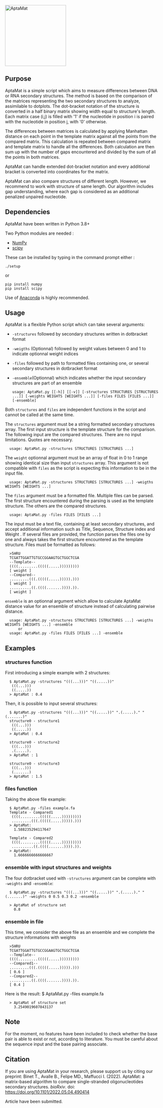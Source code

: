<img src="AptaMat.png" alt="AptaMat" width="200"/>

Purpose
-------------------

AptaMat is a simple script which aims to measure differences between DNA or RNA secondary structures. 
The method is based on the comparison of the matrices representing the two secondary structures to analyze, assimilable to dotplots. 
The dot-bracket notation of the structure is converted in a half binary matrix showing width equal to structure's length.
Each matrix case (i,j) is filled with '1' if the nucleotide in position i is paired with the nucleotide in position j, with '0' otherwise. 

The differences between matrices is calculated by applying Manhattan distance on each point in the template matrix 
against all the points from the compared matrix. This calculation is repeated between compared matrix and template
matrix to handle all the differences. Both calculation are then sum up with the number of gaps encountered and divided 
by the sum of all the points in both matrices.

AptaMat can handle extended dot-bracket notation and every additional bracket is converted into coordinates for the matrix.

AptaMat can also compare structures of different length. However, we recommend to work with structure of same length. Our 
algorithm includes gap understanding, where each gap is considered as an additional penalized unpaired nucleotide.

Dependencies
------------

AptaMat have been written in Python 3.8+

Two Python modules are needed :

- [NumPy](https://numpy.org/)
- [scipy](https://www.scipy.org/)

These can be installed by typing in the command prompt either :

    ./setup
or

    pip install numpy
    pip install scipy

Use of [Anaconda](https://docs.conda.io/en/latest/#) is highly recommended.

Usage
------------

AptaMat is a flexible Python script which can take several arguments:

- `-structures` followed by secondary structures written in dotbracket format
- `-weigths` (Optionnal) followed by weight values between 0 and 1 to indicate optionnal weight indices
- `-files` followed by path to formatted files containing one, or several secondary structures in dotbracket format
- `-ensemble`(Optionnal) which indicates whether the input secondary structures are part of an ensemble

      usage: AptaMat.py [[-h]] [[-v]] [-structures STRUCTURES [STRUCTURES ...]] [-weights WEIGHTS [WEIGHTS ...]] [-files FILES [FILES ...]] [-ensemble] 
    
Both `structures` and `files` are independent functions in the script and cannot be called at the same time.

The `structures` argument must be a string formatted secondary structures array. The first input structure is 
the template structure for the comparison. The following input are the compared structures. There are no input 
limitations. Quotes are necessary.


      usage: AptaMat.py -structures STRUCTURES [STRUCTURES ...]


The `weight` optionnal argument must be an array of float in 0 to 1 range showing identical size than input `structures` array. 
This argument is not compatible with `files` as the script is expecting this information to be in the input file. 


      usage: AptaMat.py -structures STRUCTURES [STRUCTURES ...] -weigths WEIGHTS [WEIGHTS ...]
    
    
The `files` argument must be a formatted file. Multiple files can be parsed. The first structure encountered 
during the parsing is used as the template structure. The others are the compared structures.

    
      usage: AptaMat.py -files FILES [FILES ...]
    

The input must be a text file, containing at least secondary structures, and accept additional 
information such as Title, Sequence, Structure index and Weight . If several files are provided, the function parses the files one
by one and always takes the first structure encountered as the template structure. Files must be formatted as follows: 

      >5HRU
      TCGATTGGATTGTGCCGGAAGTGCTGGCTCGA
      --Template--
      ((((.........(((((.....)))))))))
      [ weight ]
      --Compared--
      .........(((.(((((.....))))).)))
      [ weight ]
      ..........((.((((.......)))).)).
      [ weight ]


`ensemble` is an optionnal argument which allow to calculate AptaMat distance value for an ensemble of structure
instead of calculating pairwise distance.


      usage: AptaMat.py -structures STRUCTURES [STRUCTURES ...] -weigths WEIGHTS [WEIGHTS ...] -ensemble
          or
      usage: AptaMat.py -files FILES [FILES ...] -ensemble


Examples
------------

### structures function
First introducing a simple example with 2 structures:

      $ AptaMat.py -structures "(((...)))" "((.....))"
       (((...)))
       ((.....))
      > AptaMat : 0.4
    
Then, it is possible to input several structures:
    
      $ AptaMat.py -structures "(((...)))" "((.....))" ".(.....)." "(.......)"
      structure0 - structure1
       (((...)))
       ((.....))
      > AptaMat : 0.4
    
      structure0 - structure2
       (((...)))
       .(.....).
      > AptaMat : 1
    
      structure0 - structure3
       (((...)))
       (.......)
      > AptaMat : 1.5

### files function
Taking the above file example:

      $ AptaMat.py -files example.fa
      Template - Compared1
       ((((.........(((((.....)))))))))
       .........(((.(((((.....))))).)))
      > AptaMat:
        1.588235294117647

      Template - Compared2
       ((((.........(((((.....)))))))))
       ..........((.((((.......)))).)).
      > AptaMat:
        1.6666666666666667

### ensemble with input structures and weights
The four dotbracket used with `-structures` argument can be complete with `-weights` and `-ensemble`:

      $ AptaMat.py -structures "(((...)))" "((.....))" ".(.....)." "(.......)" -weights 0 0.5 0.3 0.2 -ensemble
    
      > AptaMat of structure set 
        0.8

### ensemble in file
This time, we consider the above file as an ensemble and we complete the structure informations with weights
      
      >5HRU
      TCGATTGGATTGTGCCGGAAGTGCTGGCTCGA
      --Template--
      ((((.........(((((.....)))))))))
      --Compared1--
      .........(((.(((((.....))))).)))
      [ 0.6 ]
      --Compared2--
      ..........((.((((.......)))).)).
      [ 0.4 ]

Here is the result:
      $ AptaMat.py -files example.fa
    
      > AptaMat of structure set 
        3.2549019607843137


Note
------------

For the moment, no features have been included to check whether the base pair is able to exist or not, according 
to literature. You must be careful about the sequence input and the base pairing associate.

Citation
------------
If you are using AptaMat in your research, please support us by citing our preprint: Binet T., Avalle B., Felipe MD., Maffucci I. (2022). AptaMat: a matrix-based algorithm to compare single-stranded oligonucleotides secondary structures. *bioRxiv*. doi: https://doi.org/10.1101/2022.05.04.490414

Article have been submitted.
